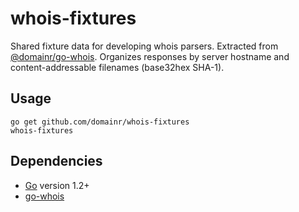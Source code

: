 # whois-fixtures

Shared fixture data for developing whois parsers. Extracted from [@domainr/go-whois](https://github.com/domainr/go-whois). Organizes responses by server hostname and content-addressable filenames (base32hex SHA-1).

## Usage

```
go get github.com/domainr/whois-fixtures
whois-fixtures
```

## Dependencies

- [Go](http://golang.org/) version 1.2+
- [go-whois](https://github.com/domainr/go-whois)
